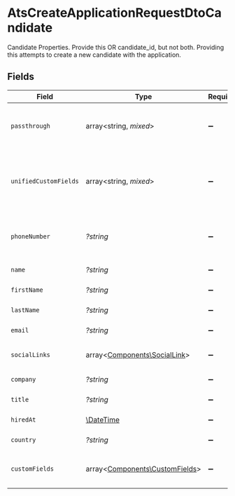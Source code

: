 # AtsCreateApplicationRequestDtoCandidate

Candidate Properties. Provide this OR candidate_id, but not both. Providing this attempts to create a new candidate with the application.


## Fields

| Field                                                                                        | Type                                                                                         | Required                                                                                     | Description                                                                                  | Example                                                                                      |
| -------------------------------------------------------------------------------------------- | -------------------------------------------------------------------------------------------- | -------------------------------------------------------------------------------------------- | -------------------------------------------------------------------------------------------- | -------------------------------------------------------------------------------------------- |
| `passthrough`                                                                                | array<string, *mixed*>                                                                       | :heavy_minus_sign:                                                                           | Value to pass through to the provider                                                        | {<br/>"other_known_names": "John Doe"<br/>}                                                  |
| `unifiedCustomFields`                                                                        | array<string, *mixed*>                                                                       | :heavy_minus_sign:                                                                           | Custom Unified Fields configured in your StackOne project                                    | {<br/>"my_project_custom_field_1": "REF-1236",<br/>"my_project_custom_field_2": "some other value"<br/>} |
| `phoneNumber`                                                                                | *?string*                                                                                    | :heavy_minus_sign:                                                                           | The candidate personal phone number                                                          | +1234567890                                                                                  |
| `name`                                                                                       | *?string*                                                                                    | :heavy_minus_sign:                                                                           | Candidate name                                                                               | Romain Sestier                                                                               |
| `firstName`                                                                                  | *?string*                                                                                    | :heavy_minus_sign:                                                                           | Candidate first name                                                                         | Romain                                                                                       |
| `lastName`                                                                                   | *?string*                                                                                    | :heavy_minus_sign:                                                                           | Candidate last name                                                                          | Sestier                                                                                      |
| `email`                                                                                      | *?string*                                                                                    | :heavy_minus_sign:                                                                           | Candidate email                                                                              | sestier.romain123@gmail.com                                                                  |
| `socialLinks`                                                                                | array<[Components\SocialLink](../../Models/Components/SocialLink.md)>                        | :heavy_minus_sign:                                                                           | List of candidate social links                                                               |                                                                                              |
| `company`                                                                                    | *?string*                                                                                    | :heavy_minus_sign:                                                                           | Candidate company                                                                            | Company Inc.                                                                                 |
| `title`                                                                                      | *?string*                                                                                    | :heavy_minus_sign:                                                                           | Candidate title                                                                              | Software Engineer                                                                            |
| `hiredAt`                                                                                    | [\DateTime](https://www.php.net/manual/en/class.datetime.php)                                | :heavy_minus_sign:                                                                           | Candidate hired date                                                                         | 2021-01-01T01:01:01.000Z                                                                     |
| `country`                                                                                    | *?string*                                                                                    | :heavy_minus_sign:                                                                           | Candidate country                                                                            | United States                                                                                |
| `customFields`                                                                               | array<[Components\CustomFields](../../Models/Components/CustomFields.md)>                    | :heavy_minus_sign:                                                                           | The candidate custom fields                                                                  |                                                                                              |
